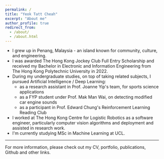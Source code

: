```yaml
---
permalink: /
title: "Yeok Tatt Cheah"
excerpt: "About me"
author_profile: true
redirect_from: 
  - /about/
  - /about.html
---
```


- I grew up in Penang, Malaysia - an island known for community, culture, and engineering. 
- I was awarded The Hong Kong Jockey Club Full Entry Scholarship and received my Bachelor in Electronic and Information Engineering from The Hong Kong Polytechnic University in 2022.
- During my undergraduate studies, on top of taking related subjects, I pursued Artificial Intelligence / Deep Learning:
  - as a research assistant in Prof. Joanne Yip's team, for sports science applications
  - as a FYP student under Prof. Mak Man Wai, on detecting modified car engine sounds
  - as a participant in Prof. Edward Chung's Reinforcement Learning Reading Club
- I worked at The Hong Kong Centre for Logistic Robotics as a software engineer, particularly computer vision algorithms and deployment and assisted in research work.
- I'm currently studying MSc in Machine Learning at UCL.  


-------

For more information, please check out my CV, portfolio, publications, Github and other links.